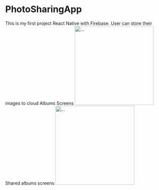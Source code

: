 # PhotoSharingApp
This is my first project React Native with Firebase. User can store their images to cloud
Albums Screens
<img src="https://user-images.githubusercontent.com/65018347/184628223-b648edd1-3e10-4f72-85a2-ca6c94231ae2.png" alt="..." width="250" />
Shared albums screens
<img src="https://user-images.githubusercontent.com/65018347/184628287-41d9e0e5-9446-4897-bce1-21fb5ab0aa14.png" alt="..." width="250" />
